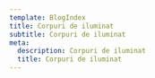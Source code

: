 ```yaml
---
template: BlogIndex
title: Corpuri de iluminat
subtitle: Corpuri de iluminat
meta:
  description: Corpuri de iluminat
  title: Corpuri de iluminat
---
```


